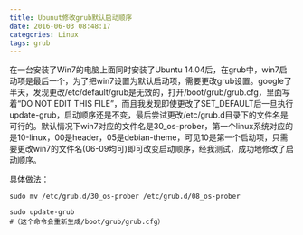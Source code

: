 ```yaml
---
title: Ubunut修改grub默认启动顺序
date: 2016-06-03 08:48:17
categories: Linux
tags: grub
---
```


在一台安装了Win7的电脑上面同时安装了Ubuntu 14.04后，在grub中，win7启动项是最后一个，为了把win7设置为默认启动项，需要更改grub设置。google了半天，发现更改/etc/default/grub是无效的，打开/boot/grub/grub.cfg，里面写着“DO NOT EDIT THIS FILE”，而且我发现即使更改了SET_DEFAULT后一旦执行update-grub，启动顺序还是不变，最后尝试更改/etc/grub.d目录下的文件名是可行的。默认情况下win7对应的文件名是30_os-prober，第一个linux系统对应的是10-linux，00是header，05是debian-theme，可见10是第一个启动项，只需要更改win7的文件名(06-09均可)即可改变启动顺序，经我测试，成功地修改了启动顺序。

具体做法：
```
sudo mv /etc/grub.d/30_os-prober /etc/grub.d/08_os-prober
```
```
sudo update-grub
#（这个命令会重新生成/boot/grub/grub.cfg）
```
